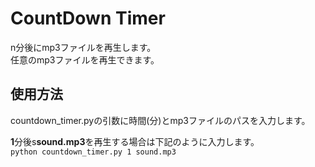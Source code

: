 # CountDown Timer
n分後にmp3ファイルを再生します。  
任意のmp3ファイルを再生できます。

## 使用方法
countdown_timer.pyの引数に時間(分)とmp3ファイルのパスを入力します。  
  
 **1**分後s**sound.mp3**を再生する場合は下記のように入力します。  
`python countdown_timer.py 1 sound.mp3`